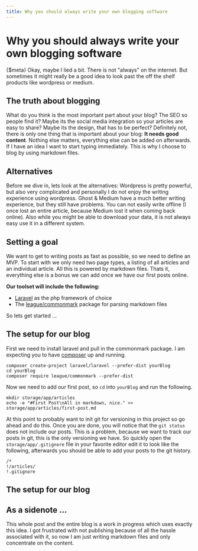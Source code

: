 ```yaml
---
title: Why you should always write your own blogging software
---
```

# Why you should always write your own blogging software
{$meta}
Okay, maybe I lied a bit. There is not "always" on the internet. But sometimes it might really be a good idea to look past the off the shelf products like wordpress or medium.

## The truth about blogging
What do you think is the most important part about your blog? The SEO so people find it? Maybe its the social media integration so your articles are easy to share? Maybe its the design, that has to be perfect? Definitely not, there is only one thing that is important about your blog: **It needs good content**. Nothing else matters, everything else can be added on afterwards. If I have an idea I want to start typing immediately. This is why I choose to blog by using markdown files.

## Alternatives
Before we dive in, lets look at the alternatives: Wordpress is pretty powerful, but also very complicated and personally I do not enjoy the writing experience using wordpress. Ghost & Medium have a much better writing experience, but they still have problems. You can not easily write offline (I once lost an entire article, because Medium lost it when coming back online). Also while you might be able to download your data, it is not always easy use it in a different system.

## Setting a goal
We want to get to writing posts as fast as possible, so we need to define an MVP. To start with we only need two page types, a listing of all articles and an individual article. All this is powered by markdown files. Thats it, everything else is a bonus we can add once we have our first posts online.

**Our toolset will include the following:**
- [Laravel](http://laravel.com/) as the php framework of choice
- The [league/commonmark](https://github.com/thephpleague/commonmark) package for parsing markdown files

So lets get started ...

## The setup for our blog
First we need to install laravel and pull in the commonmark package. I am expecting you to have [composer](https://getcomposer.org/) up and running.

```shell
composer create-project laravel/laravel --prefer-dist yourBlog
cd yourBlog
composer require league/commonmark --prefer-dist
```

Now we need to add our first post, so `cd` into `yourBlog` and run the following.

```shell
mkdir storage/app/articles
echo -e "#First Post\nAll in markdown, nice." >> storage/app/articles/first-post.md
```

At this point to probably want to init git for versioning in this project so go ahead and do this. Once you are done, you will notice that the `git status` does not include our posts. This is a problem, because we want to track our posts in git, this is the only versioning we have. So quickly open the `storage/app/.gitignore` file in your favorite editor edit it to look like the following, afterwards you should be able to add your posts to the git history.

```shell
/*
!/articles/
!.gitignore
```

## The setup for our blog

## As a sidenote ...
This whole post and the entire blog is a work in progress which uses exactly this idea. I got frustrated with not publishing because of all the hassle associated with it, so now I am just writing markdown files and only concentrate on the content.
